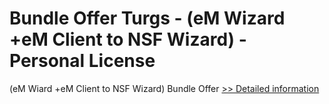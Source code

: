 # Bundle Offer Turgs - (eM Wizard +eM Client to NSF Wizard) - Personal License
(eM Wiard +eM Client to NSF Wizard) Bundle Offer
[>> Detailed information](https://secure.shareit.com/shareit/product.html?productid=300998638&affiliateid=200057808)